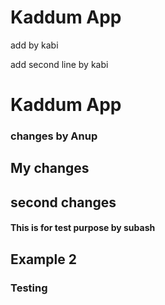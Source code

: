 # Kaddum App

add by kabi

add second line by kabi
# Kaddum App
 

### changes by Anup
## My changes


## second changes
#### This is for test purpose by subash
## Example 2
### Testing
